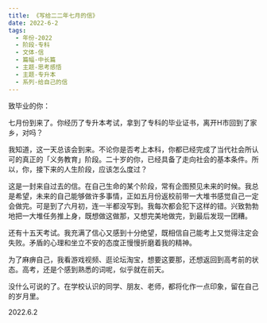```yaml
---
title: 《写给二二年七月的信》
date: 2022-6-2
tags:
  - 年份-2022
  - 阶段-专科
  - 文体-信
  - 篇幅-中长篇
  - 主题-思考感悟
  - 主题-专升本
  - 系列-给自己的信
---
```


致毕业的你：

七月份到来了。你经历了专升本考试，拿到了专科的毕业证书，离开H市回到了家乡，对吗？

我知道，这一天总该会到来。不论你是否考上本科，你都已经完成了当代社会所认可的真正的「义务教育」阶段。二十岁的你，已经具备了走向社会的基本条件。所以，你，接下来的人生阶段，应该怎么度过？

这是一封来自过去的信。在自己生命的某个阶段，常有企图预见未来的时候。我总是希望，未来的自己能够做许多事情，正如五月份返校前带一大堆书感觉自己一定会做完。可是到了六月初，连一半都没写到。我每次都会犯下这样的错。兴致勃勃地把一大堆任务推上身，既想做这做那，又想完美地做完，到最后发现一团糟。

还有十五天考试。我充满了信心又感到十分绝望，既相信自己能考上又觉得注定会失败。矛盾的心理和坐立不安的态度正慢慢折磨着我的精神。

为了麻痹自己，我看游戏视频、逛论坛淘宝，想要这要那，还想返回到高考前的状态。高考，还是个感到熟悉的词呢，似乎就在前天。

没什么可说的了。在学校认识的同学、朋友、老师，都将化作一点印象，留在自己的岁月里。

2022.6.2
